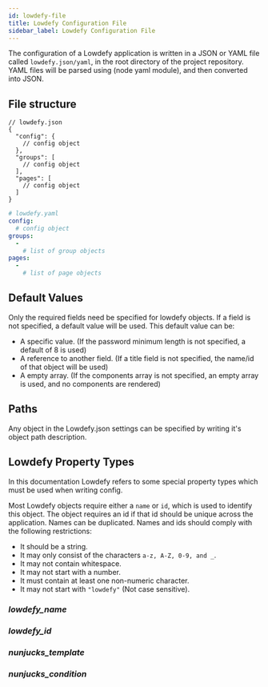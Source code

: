 ```yaml
---
id: lowdefy-file
title: Lowdefy Configuration File
sidebar_label: Lowdefy Configuration File
---
```


The configuration of a Lowdefy application is written in a JSON or YAML file called `lowdefy.json/yaml`, in the root directory of the project repository. YAML files will be parsed using (node yaml module), and then converted into JSON.

## File structure
<!--DOCUSAURUS_CODE_TABS-->
<!--JSON-->
```json5
// lowdefy.json
{
  "config": {
    // config object
  },
  "groups": [
    // config object
  ],
  "pages": [
    // config object
  ]
}
```
<!--YAML-->
```yaml
# lowdefy.yaml
config:
  # config object
groups:
  -
    # list of group objects
pages:
  -
    # list of page objects
```
<!--END_DOCUSAURUS_CODE_TABS-->

## Default Values

Only the required fields need be specified for lowdefy objects. If a field is not specified, a default value will be used. This default value can be:
 - A specific value. (If the password minimum length is not specified, a default of 8 is used)
 - A reference to another field. (If a title field is not specified, the name/id of that object will be used)
 - A empty array. (If the components array is not specified, an empty array is used, and no components are rendered)

## Paths

Any object in the Lowdefy.json settings can be specified by writing it's object path description.

## Lowdefy Property Types

In this documentation Lowdefy refers to some special property types which must be used when writing config.

Most Lowdefy objects require either a `name` or `id`, which is used to identify this object. The object requires an id if that id should be unique across the application. Names can be duplicated. Names and ids should comply with the following restrictions:

- It should be a string.
- It may only consist of the characters `a-z, A-Z, 0-9, and _`.
- It may not contain whitespace.
- It may not start with a number.
- It must contain at least one non-numeric character.
- It may not start with `"lowdefy"` (Not case sensitive).

### _lowdefy_name_

### _lowdefy_id_

### _nunjucks_template_

### _nunjucks_condition_




